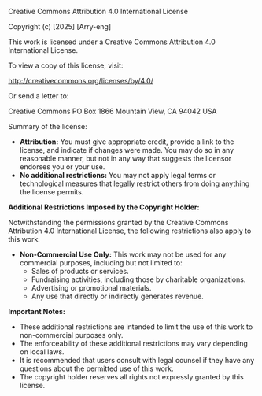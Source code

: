 Creative Commons Attribution 4.0 International License

Copyright (c) [2025] [Arry-eng]

This work is licensed under a Creative Commons Attribution 4.0 International License.

To view a copy of this license, visit:

http://creativecommons.org/licenses/by/4.0/

Or send a letter to:

Creative Commons
PO Box 1866
Mountain View, CA 94042
USA

Summary of the license:

* **Attribution:** You must give appropriate credit, provide a link to the license, and indicate if changes were made. You may do so in any reasonable manner, but not in any way that suggests the licensor endorses you or your use.
* **No additional restrictions:** You may not apply legal terms or technological measures that legally restrict others from doing anything the license permits.

**Additional Restrictions Imposed by the Copyright Holder:**

Notwithstanding the permissions granted by the Creative Commons Attribution 4.0 International License, the following restrictions also apply to this work:

* **Non-Commercial Use Only:** This work may not be used for any commercial purposes, including but not limited to:
    * Sales of products or services.
    * Fundraising activities, including those by charitable organizations.
    * Advertising or promotional materials.
    * Any use that directly or indirectly generates revenue.

**Important Notes:**

* These additional restrictions are intended to limit the use of this work to non-commercial purposes only.
* The enforceability of these additional restrictions may vary depending on local laws.
* It is recommended that users consult with legal counsel if they have any questions about the permitted use of this work.
* The copyright holder reserves all rights not expressly granted by this license.
